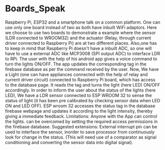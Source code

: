 # Boards_Speak
Raspberry Pi, ESP32 and a smartphone talk on a common platform.
One can use only one board instead of two as both have inbuilt WiFi adaptors. Here we choose to use two boards to demonstrate a example where the sensor (LDR connected to WROOM32) and the actuator (Relay, through current driver connected to Raspberry Pi) are at two different places. Also,one has to keep in mind that Raspberry Pi doesn't have a inbuilt ADC, so one will have to use a external ADC like MCP3008 (SPI output ADC) to interface LDR to RPi.
The user with the help of his android app gives a voice command to turn the lights ON/OFF.
The app updates the corresponding tag in the firebase database as per the command received by the user.
Now, We have a Light (one can have appliances connected with the help of relay and current driver circuit) connected to Raspberry Pi board, which has access to the database page.
It reads the tag and turns the light (here LED) ON/OFF accordingly.
In order to inform the user about the status of the lights (here LED), We have a LDR sensor connected to ESP WROOM 32 to sense the status of light (it has been pre calibrated by checking sensor data when LED ON and LED OFF).
ESP wroom 32 accesses the status tag in the database firebase webpage and updates it according to the light intensity, thereby giving a immediate feedback.
Limitations: Anyone with the App can control the lights. can be overcomed by setting the required access permissions in the firebase database.
Suggested extensions: External interrupt pin can be used to interface the sensor, inorder to save processor from continuously look for change in the status. (This will need use of a comparator as signal conditioning and converting the sensor data into digital signal).
